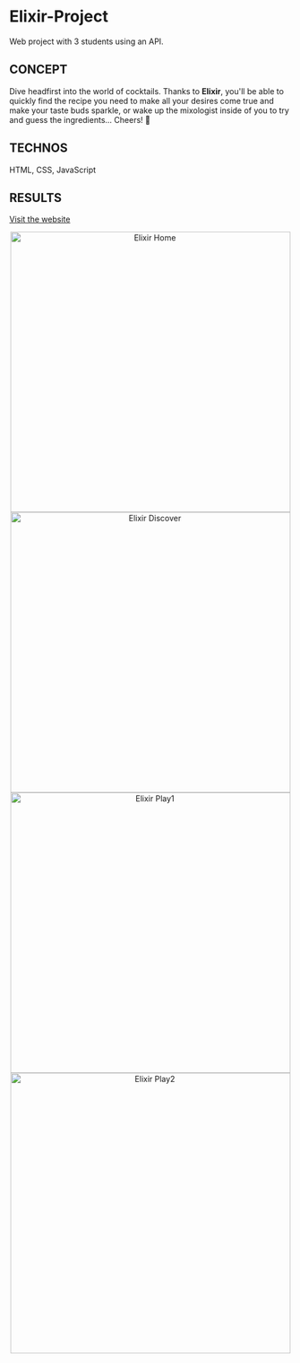# Elixir-Project
Web project with 3 students using an API.

## CONCEPT
Dive headfirst into the world of cocktails. Thanks to **Elixir**, you'll be able to quickly find the recipe you need to make all your desires come true and make your taste buds sparkle, or wake up the mixologist inside of you to try and guess the ingredients... Cheers! 🍹

 ## TECHNOS
 HTML, CSS, JavaScript

 ## RESULTS
<a href="https://louiseprd.github.io/Elixir-Project/src/index.html">Visit the website</a>
 
<p align="center">
<img src="https://github.com/user-attachments/assets/798aa53b-843c-413c-a9f6-ecb3a84e1696" alt="Elixir Home" width="500"/>
<img src="https://github.com/user-attachments/assets/c017b166-a17a-45d6-934e-cda536d7c3e5" alt="Elixir Discover" width="500"/>
<img src="https://github.com/user-attachments/assets/a7ea90b0-5b10-4de8-b2c2-9c51b76c4b61" alt="Elixir Play1" width="500"/>
<img src="https://github.com/user-attachments/assets/462711f5-cb26-41e0-afd5-e2192a8c5169" alt="Elixir Play2" width="500"/>
</p>
